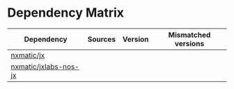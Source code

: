 # Dependency Matrix

Dependency | Sources | Version | Mismatched versions
---------- | ------- | ------- | -------------------
[nxmatic/jx](https://github.com/nxmatic/jx.git) |  | []() | 
[nxmatic/jxlabs-nos-jx](https://github.com/nxmatic/jxlabs-nos-jx.git) |  | []() | 
